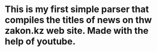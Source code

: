 # This is my first simple parser that compiles the titles of news on thw zakon.kz web site. Made with the help of youtube.

